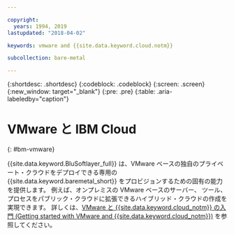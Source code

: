 ```yaml
---

copyright:
  years: 1994, 2019
lastupdated: "2018-04-02"

keywords: vmware and {{site.data.keyword.cloud.notm}}

subcollection: bare-metal

---
```


{:shortdesc: .shortdesc}
{:codeblock: .codeblock}
{:screen: .screen}
{:new_window: target="_blank"}
{:pre: .pre}
{:table: .aria-labeledby="caption"}

# VMware と IBM Cloud
{: #bm-vmware}

{{site.data.keyword.BluSoftlayer_full}} は、VMware ベースの独自のプライベート・クラウドをデプロイできる専用の
{{site.data.keyword.baremetal_short}} をプロビジョンするための固有の能力を提供します。 例えば、オンプレミスの VMware ベースのサーバー、
ツール、プロセスをパブリック・クラウドに拡張できるハイブリッド・クラウドの作成を実現できます。 詳しくは、[VMware と {{site.data.keyword.cloud_notm}} の入門 (Getting started with VMware and {{site.data.keyword.cloud_notm}})](/docs/infrastructure/vmware?topic=VMware-vmware-getting-started#vmware-getting-started) を参照してください。
